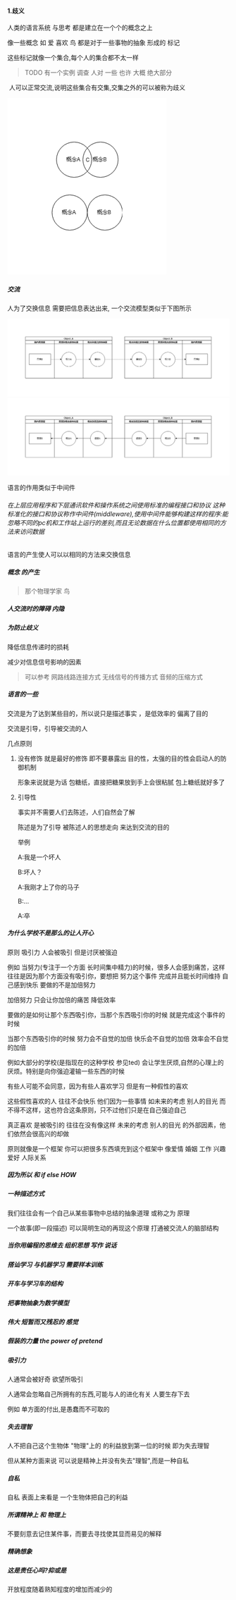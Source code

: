 #### 1.歧义

人类的语言系统 与思考 都是建立在一个个的概念之上

像一些概念 如 爱 喜欢 鸟 都是对于一些事物的抽象 形成的 标记

这些标记就像一个集合,每个人的集合都不太一样

> TODO 有一个实例 调查 人对 一些 也许 大概 绝大部分

​                                                                               人可以正常交流,说明这些集合有交集,交集之外的可以被称为歧义

![](assets/model_communication3.png)

##### 交流

人为了交换信息 需要把信息表达出来, 一个交流模型类似于下图所示

![](assets/model_communication.png)
![](assets/model_communication2-1549460797591.png)

语言的作用类似于中间件

###### 在上层应用程序和下层通讯软件和操作系统之间使用标准的编程接口和协议 这种标准化的接口和协议称作中间件(middleware),使用中间件能够构建这样的程序:能忽略不同的pc机和工作站上运行的差别,而且无论数据在什么位置都使用相同的方法来访问数据

[操作系统精髓与设计原理OperatingSystemsInternalsandDesignPrinciplesSixthEdition 486页中间件]: 	""

语言的产生使人可以以相同的方法来交换信息

##### 概念 的产生

> 那个物理学家 鸟

##### 人交流时的障碍 内隐

##### 为防止歧义

降低信息传递时的损耗 

减少对信息信号影响的因素

> 可以参考 网路线路连接方式 无线信号的传播方式 音频的压缩方式 

##### 语言的一些

交流是为了达到某些目的，所以说只是描述事实 ，是低效率的 偏离了目的

交流是引导，引导被交流的人

几点原则

1. 没有修饰 就是最好的修饰  即不要暴露出 目的性，太强的目的性会启动人的防御机制          

   形象来说就是为话 包糖纸，直接把糖果放到手上会很粘腻   包上糖纸就好多了

2. 引导性

   事实并不需要人们去陈述，人们自然会了解

   陈述是为了引导 被陈述人的思想走向 来达到交流的目的

   举例 

   A:我是一个坏人

   B:坏人？

   A:我刚才上了你的马子

   B:...

   A:卒

##### 为什么学校不是那么的让人开心

原则 吸引力 人会被吸引  但是讨厌被强迫

例如 当努力(专注于一个方面 长时间集中精力)的时候，很多人会感到痛苦，这样往往是因为那个方面没有吸引你，要想把 努力这个事件 完成并且能长时间维持 自己感到快乐   要做的不是加倍努力

加倍努力 只会让你加倍的痛苦 降低效率

要做的是如何让那个东西吸引你，当那个东西吸引你的时候 就是完成这个事件的时候

当那个东西吸引你的时候  努力会不自觉的加倍 快乐会不自觉的加倍 效率会不自觉的加倍



例如大部分的学校(是指现在的这种学校 参见ted) 会让学生厌烦,自然的心理上的厌烦。特别是向你强迫灌输一些东西的时候

有些人可能不会同意，因为有些人喜欢学习 但是有一种假性的喜欢

这些假性喜欢的人 往往不会快乐 他们因为一些事情 如未来的考虑 别人的目光 而不得不这样，这也符合这条原则，只不过他们只是在自己强迫自己

真正喜欢 是被吸引的 往往在没有像这样 未来的考虑 别人的目光 的外部因素，他们依然会很高兴的却做



原则就像是一个框架 你可以把很多东西填充到这个框架中    像爱情 婚姻 工作 兴趣爱好  人际关系



##### 因为所以 和 if else HOW

##### 一种描述方式

我们往往会有一个自己从某些事物中总结的抽象道理 或称之为 原理

一个故事(即一段描述)  可以简明生动的再现这个原理  打通被交流人的脑部结构



##### 当你用编程的思维去 组织思想 写作 说话

##### 搭讪学习 与机器学习  需要样本训练

##### 开车与学习车的结构

##### 把事物抽象为数学模型

##### 伟大 短暂而又残忍的 感觉

##### 假装的力量 the power of pretend

##### 吸引力

 人通常会被好奇 欲望所吸引

人通常会忽略自己所拥有的东西,可能与人的进化有关 人要生存下去

例如 单方面的付出,是愚蠢而不可取的

##### 失去理智

人不把自己这个生物体 "物理"上的 的利益放到第一位的时候 即为失去理智

但从某种方面来说 可以说是精神上并没有失去"理智",而是一种自私

##### 自私

自私 表面上来看是 一个生物体把自己的利益

##### 所谓精神上 和 物理上



不要刻意去记住某件事，而要去寻找使其显而易见的解释



##### 精确想象

##### 这是责任心吗?抑或是

开放程度随着熟知程度的增加而减少的